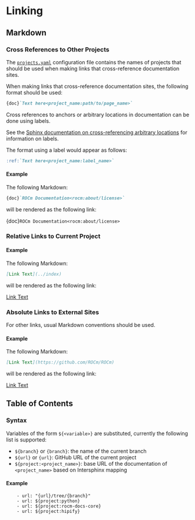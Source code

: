 # Linking

## Markdown

### Cross References to Other Projects

The [`projects.yaml`](https://github.com/ROCm/rocm-docs-core/blob/develop/src/rocm_docs/data/projects.yaml)
configuration file contains the names of projects
that should be used when making links that cross-reference documentation sites.

When making links that cross-reference documentation sites, the following
format should be used:

```Markdown
{doc}`Text here<project_name:path/to/page_name>`
```

Cross references to anchors or arbitrary locations in documentation
can be done using labels.

See the [Sphinx documentation on cross-referencing arbitrary locations](https://www.sphinx-doc.org/en/master/usage/referencing.html#ref-role) for information on labels.

The format using a label would appear as follows:

```Markdown
:ref:`Text here<project_name:label_name>`
```

#### Example

The following Markdown:

```Markdown
{doc}`ROCm Documentation<rocm:about/license>`
```

will be rendered as the following link:

{doc}`ROCm Documentation<rocm:about/license>`

### Relative Links to Current Project

#### Example

The following Markdown:

```Markdown
[Link Text](../index)
```

will be rendered as the following link:

[Link Text](../index)

### Absolute Links to External Sites

For other links, usual Markdown conventions should be used.

#### Example

The following Markdown:

```Markdown
[Link Text](https://github.com/ROCm/ROCm)
```

will be rendered as the following link:

[Link Text](https://github.com/ROCm/ROCm)

## Table of Contents

### Syntax

Variables of the form `${<variable>}` are substituted, currently the following
list is supported:

- `${branch}` or `{branch}`: the name of the current branch
- `${url}` or `{url}`: GitHub URL of the current project
- `${project:<project_name>}`: base URL of the documentation of `<project_name>`
based on Intersphinx mapping

#### Example

```in
    - url: "{url}/tree/{branch}"
    - url: ${project:python}
    - url: ${project:rocm-docs-core}
    - url: ${project:hipify}
```
